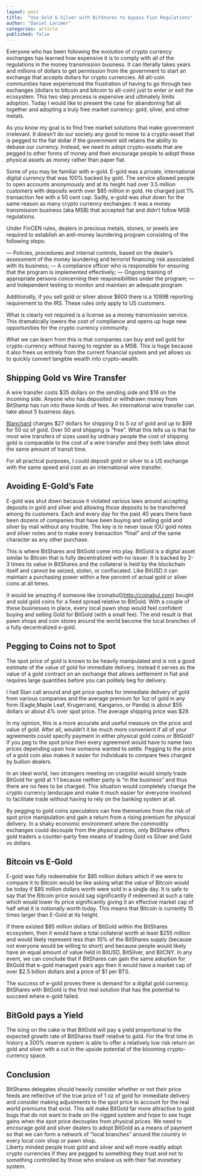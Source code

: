 ```yaml
---
layout: post
title:  "Use Gold & Silver with BitShares to bypass Fiat Regulations"
author: "Daniel Larimer"
categories: article 
published: false
---
```


Everyone who has been following the evolution of crypto currency exchanges has learned how expensive it is to comply with all of the regulations in the money transmission business.  It can literally takes years and millions of dollars to get permission from the government to start an exchange that accepts dollars for crypto currencies.   All alt-coin communities have experienced the frustration of having to go through two exchanges (dollars to bitcoin and bitcoin to alt-coin) just to enter or exit the ecosystem.   This two step process is expensive and ultimately limits adoption.  Today I would like to present the case for abandoning fiat all together and adopting a truly free market currency: gold, silver, and other metals. 

As you know my goal is to find free market solutions that make government irrelevant.  It doesn’t do our society any good to move to a crypto-asset that is pegged to the fiat dollar if the government still retains the ability to debase our currency.   Instead, we need to adopt crypto-assets that are pegged to other forms of money and then encourage people to adopt these physical assets as money rather than paper fiat.

Some of you may be familiar with e-gold.  E-gold was a private, international digital currency that was 100% backed by gold.  The service allowed people to open accounts anonymously and at its height had over 3.5 million customers with deposits worth over $85 million in gold.   He charged just 1% transaction fee with a 50 cent cap.    Sadly, e-gold was shut down for the same reason as many crypto currency exchanges: it was a money transmission business (aka MSB) that accepted fiat and didn’t follow MSB regulations.

Under FinCEN rules, dealers in precious metals, stones, or jewels are required to establish an anti-money laundering program consisting of the following steps:

— Policies, procedures and internal controls, based on the dealer’s assessment of the money laundering and terrorist financing risk associated with its business;
— A compliance officer who is responsible for ensuring that the program is implemented effectively;
— Ongoing training of appropriate persons concerning their responsibilities under the program; 
— and Independent testing to monitor and maintain an adequate program.

Additionally, if you sell gold or silver above $600 there is a 1099B reporting requirement to the IRS.  These rules only apply to US customers.   

What is clearly not required is a license as a money transmission service.  This dramatically lowers the cost of compliance and opens up huge new opportunities for the crypto currency community. 

What we can learn from this is that companies can buy and sell gold for crypto-currency without having to register as a MSB.   This is huge because it also frees us entirely from the current financial system and yet allows us to quickly convert tangible wealth into crypto-wealth.

## Shipping Gold vs Wire Transfer

A wire transfer costs $35 dollars on the sending side and $16 on the incoming side.  Anyone who has deposited or withdrawn money from BitStamp has run into these kinds of fees.   An international wire transfer can take about 5 business days.  

[Blanchard](blanchardgold.com) charges $27 dollars for shipping 0 to 5 oz of gold and up to $99 for 50 oz of gold.  Over 50 and shipping is “free”.    What this tells us is that for most wire transfers of sizes used by ordinary people the cost of shipping gold is comparable to the cost of a wire transfer and they both take about the same amount of transit time.

For all practical purposes, I could deposit gold or silver to a US exchange with the same speed and cost as an international wire transfer.   

## Avoiding E-Gold’s Fate 

E-gold was shut down because it violated various laws around accepting deposits in gold and silver and allowing those deposits to be transferred among its customers.   Each and every day for the past 40 years there have been dozens of companies that have been buying and selling gold and silver by mail without any trouble.    The key is to never issue IOU gold notes and silver notes and to make every transaction “final” and of the same character as any other purchase.  

This is where BitShares and BitGold come into play.  BitGold is a digital asset similar to Bitcoin that is fully decentralized with no issuer.  It is backed by 2-3 times its value in BitShares and the collateral is held by the blockchain itself and cannot be seized, stolen, or confiscated.   Like BitUSD it can maintain a purchasing power within a few percent of actual gold or silver coins at all times.  

It would be amazing if someone like (coinabul](http://coinabul.com) bought and sold gold coins for a fixed spread relative to BitGold.   With a couple of these businesses in place, every local pawn shop would feel confident buying and selling Gold for BitGold (with a small fee).   The end result is that pawn shops and coin stores around the world become the local branches of a fully decentralized e-gold.   

## Pegging to Coins not to Spot 

The spot price of gold is known to be heavily manipulated and is not a good estimate of the value of gold for immediate delivery.   Instead it serves as the value of a gold contract on an exchange that allows settlement in fiat and requires large quantities before you can politely beg for delivery.  

I had Stan call around and get price quotes for immediate delivery of gold from various companies and the average premium for 1oz of gold in any form (Eagle,Maple Leaf, Krugerrand, Kangaroo, or Panda) is about $55 dollars or about 4% over spot price.  The average shipping price was $29.   

In my opinion, this is a more accurate and useful measure on the price and value of gold.  After all, wouldn’t it be much more convenient if all of your agreements could specify payment in either physical gold coins *or* BitGold?   If you peg to the spot price then every agreement would have to name two prices depending upon how someone wanted to settle.   Pegging to the price of a gold coin also makes it easier for individuals to compare fees charged by bullion dealers.

In an ideal world, two strangers meeting on craigslist would simply trade BitGold for gold at 1:1 because neither party is “in the business” and thus there are no fees to be charged.    This situation would completely change the crypto currency landscape and make it much easier for everyone involved to facilitate trade without having to rely on the banking system at all.

By pegging to gold coins speculators can free themselves from the risk of spot price manipulation and gain a return from a rising premium for physical delivery.  In a shaky economic environment where the commodity exchanges could decouple from the physical prices, only BitShares offers gold traders a counter-party free means of trading Gold vs Silver and Gold vs dollars.

## Bitcoin vs E-Gold 

E-gold was fully redeemable for $85 million dollars which if we were to compare it to Bitcoin would be like asking what the value of Bitcoin would be today if $85 million dollars worth were sold in a single day.   It is safe to say that the Bitcoin price would sag significantly if redeemed at such a rate which would lower its price significantly giving it an effective market cap of half what it is notionally worth today.   This means that Bitcoin is currently 15 times larger than E-Gold at its height.    

If there existed $85 million dollars of BitGold within the BitShares ecosystem, then it would have a total collateral worth at least $255 million and would likely represent less than 10% of the BitShares supply (because not everyone would be willing to short) and because people would likely have an equal amount of value held in BitUSD, BitSilver, and BitCNY.    In any event, we can conclude that if BitShares can gain the same adoption for BitGold that e-gold managed years ago then it would have a market cap of over $2.5 billion dollars and a price of $1 per BTS. 

The success of e-gold proves there is demand for a digital gold currency.  BitShares with BitGold is the first real solution that has the potential to succeed where e-gold failed.   

## BitGold pays a Yield 

The icing on the cake is that BitGold will pay a yield proportional to the expected growth rate of BitShares itself relative to gold.  For the first time in history a 300% reserve system is able to offer a relatively low risk return on gold and silver with a cut in the upside potential of the blooming crypto-currency space.     

## Conclusion 

BitShares delegates should heavily consider whether or not their price feeds are reflective of the true price of 1 oz of gold for immediate delivery and consider making adjustments to the spot price to account for the real world premiums that exist.  This will make BitGold far more attractive to gold bugs that do not want to trade on the rigged system and hope to see huge gains when the spot price decouples from physical prices.      We need to encourage gold and silver dealers to adopt BitGold as a means of payment so that we can form a network of “local branches” around the country in every local coin shop or pawn shop.   
Liberty minded people trust gold and silver and will more readily adopt  crypto currencies if they are pegged to something they trust and not to something controlled by those who enslave us with their fiat monetary system.   


                         
                         
                          


